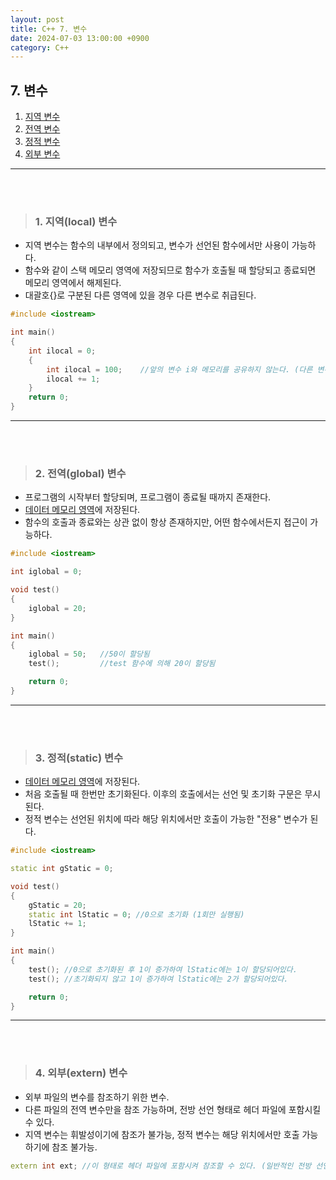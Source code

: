```yaml
---
layout: post
title: C++ 7. 변수
date: 2024-07-03 13:00:00 +0900
category: C++
---
```


## 7. 변수

1. [지역 변수](#1-지역local-변수)
2. [전역 변수](#2-전역global-변수)
3. [정적 변수](#3-정적static-변수)
4. [외부 변수](#4-외부extern-변수)

---

<br><br>

>### 1. 지역(local) 변수

- 지역 변수는 함수의 내부에서 정의되고, 변수가 선언된 함수에서만 사용이 가능하다.
- 함수와 같이 스택 메모리 영역에 저장되므로 함수가 호출될 때 할당되고 종료되면 메모리 영역에서 해제된다.
- 대괄호{}로 구분된 다른 영역에 있을 경우 다른 변수로 취급된다.

```cpp
#include <iostream>

int main()
{
	int ilocal = 0;
	{
		int ilocal = 100;    //앞의 변수 i와 메모리를 공유하지 않는다. (다른 변수이다.)
		ilocal += 1;
	}
	return 0;
}
```
---

<br><br>

>### 2. 전역(global) 변수

- 프로그램의 시작부터 할당되며, 프로그램이 종료될 때까지 존재한다.
- <U>데이터 메모리 영역</U>에 저장된다.
- 함수의 호출과 종료와는 상관 없이 항상 존재하지만, 어떤 함수에서든지 접근이 가능하다.

```cpp
#include <iostream>

int iglobal = 0;

void test()
{
	iglobal = 20;
}

int main()
{
	iglobal = 50;   //50이 할당됨
	test();         //test 함수에 의해 20이 할당됨

	return 0;
}
```

---

<br><br>

>### 3. 정적(static) 변수

- <U>데이터 메모리 영역</U>에 저장된다.
- 처음 호출될 때 한번만 초기화된다. 이후의 호출에서는 선언 및 초기화 구문은 무시된다.
- 정적 변수는 선언된 위치에 따라 해당 위치에서만 호출이 가능한 "전용" 변수가 된다.

```cpp
#include <iostream>

static int gStatic = 0;

void test()
{
	gStatic = 20;
	static int lStatic = 0; //0으로 초기화 (1회만 실행됨)
	lStatic += 1;
}

int main()
{
	test(); //0으로 초기화된 후 1이 증가하여 lStatic에는 1이 할당되어있다.
	test(); //초기화되지 않고 1이 증가하여 lStatic에는 2가 할당되어있다.

	return 0;
}
```

---

<br><br>


>### 4. 외부(extern) 변수

- 외부 파일의 변수를 참조하기 위한 변수.
- 다른 파일의 전역 변수만을 참조 가능하며, 전방 선언 형태로 헤더 파일에 포함시킬 수 있다.
- 지역 변수는 휘발성이기에 참조가 불가능, 정적 변수는 해당 위치에서만 호출 가능하기에 참조 불가능.

```cpp
extern int ext; //이 형태로 헤더 파일에 포함시켜 참조할 수 있다. (일반적인 전방 선언도 가능)
```